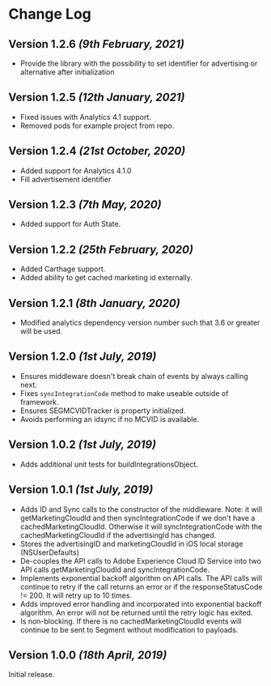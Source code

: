 Change Log
==========

Version 1.2.6 *(9th February, 2021)*
------------------------------------
* Provide the library with the possibility to set identifier for advertising or alternative after initialization

Version 1.2.5 *(12th January, 2021)*
------------------------------------
* Fixed issues with Analytics 4.1 support.
* Removed pods for example project from repo.

Version 1.2.4 *(21st October, 2020)*
------------------------------------
* Added support for Analytics 4.1.0
* Fill advertisement identifier

Version 1.2.3 *(7th May, 2020)*
-------------------------------
* Added support for Auth State.

Version 1.2.2 *(25th February, 2020)*
-------------------------------------
* Added Carthage support.
* Added ability to get cached marketing id externally.

Version 1.2.1 *(8th January, 2020)*
-------------------------------------
* Modified analytics dependency version number such that 3.6 or greater will be used.

Version 1.2.0 *(1st July, 2019)*
-------------------------------------
* Ensures middleware doesn't break chain of events by always calling next.
* Fixes `syncIntegrationCode` method to make useable outside of framework.
* Ensures SEGMCVIDTracker is property initialized.
* Avoids performing an idsync if no MCVID is available. 

Version 1.0.2 *(1st July, 2019)*
-------------------------------------
* Adds additional unit tests for buildIntegrationsObject.

Version 1.0.1 *(1st July, 2019)*
-------------------------------------
* Adds ID and Sync calls to the constructor of the middleware. Note: it will getMarketingCloudId and then syncIntegrationCode if we don't have a cachedMarketingCloudId. Otherwise it will syncIntegrationCode with the cachedMarketingCloudId if the advertisingId has changed.
* Stores the advertisingID and marketingCloudId in iOS local storage (NSUserDefaults)
* De-couples the API calls to Adobe Experience Cloud ID Service into two API calls getMarketingCloudId and syncIntegrationCode.
* Implements exponential backoff algorithm on API calls. The API calls will continue to retry if the call returns an error or if the responseStatusCode != 200. It will retry up to 10 times.
* Adds improved error handling and incorporated into exponential backoff algorithm. An error will not be returned until the retry logic has exited.
* Is non-blocking. If there is no cachedMarketingCloudId events will continue to be sent to Segment without modification to payloads.

Version 1.0.0 *(18th April, 2019)*
-------------------------------------
Initial release.
